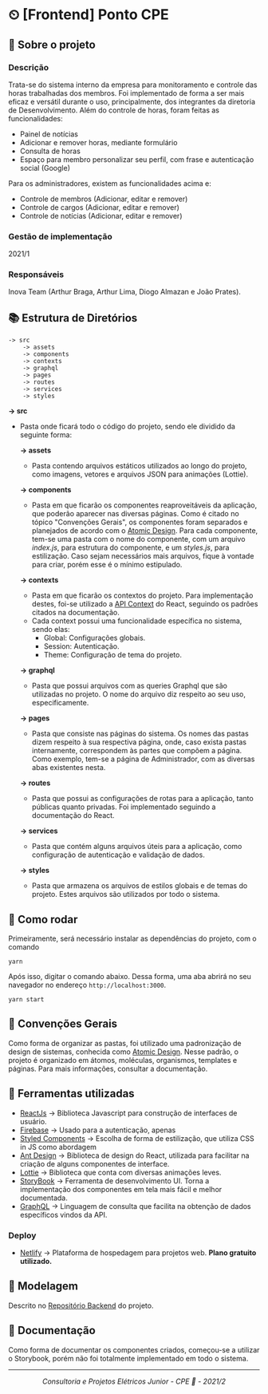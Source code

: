 # ⏲ [Frontend] Ponto CPE

## 🔎 Sobre o projeto

### **Descrição**

Trata-se do sistema interno da empresa para monitoramento e controle das horas trabalhadas dos membros. Foi implementado de forma a ser mais eficaz e versátil durante o uso, principalmente, dos integrantes da diretoria de Desenvolvimento.
Além do controle de horas, foram feitas as funcionalidades:

- Painel de notícias
- Adicionar e remover horas, mediante formulário
- Consulta de horas
- Espaço para membro personalizar seu perfil, com frase e autenticação social (Google)

Para os administradores, existem as funcionalidades acima e:

- Controle de membros (Adicionar, editar e remover)
- Controle de cargos (Adicionar, editar e remover)
- Controle de notícias (Adicionar, editar e remover)

### **Gestão de implementação**

2021/1

### **Responsáveis**

Inova Team (Arthur Braga, Arthur Lima, Diogo Almazan e João Prates).

## 📚 Estrutura de Diretórios

    -> src
        -> assets
        -> components
        -> contexts
        -> graphql
    	-> pages
    	-> routes
        -> services
        -> styles

**-> src**

- Pasta onde ficará todo o código do projeto, sendo ele dividido da seguinte forma:

  **-> assets**

  - Pasta contendo arquivos estáticos utilizados ao longo do projeto, como imagens, vetores e arquivos JSON para animações (Lottie).

  **-> components**

  - Pasta em que ficarão os componentes reaproveitáveis da aplicação, que poderão aparecer nas diversas páginas. Como é citado no tópico "Convenções Gerais", os componentes foram separados e planejados de acordo com o [Atomic Design](https://bradfrost.com/blog/post/atomic-web-design/ "Atomic Design"). Para cada componente, tem-se uma pasta com o nome do componente, com um arquivo _index.js_, para estrutura do componente, e um _styles.js_, para estilização. Caso sejam necessários mais arquivos, fique à vontade para criar, porém esse é o mínimo estipulado.

  **-> contexts**

  - Pasta em que ficarão os contextos do projeto. Para implementação destes, foi-se utilizado a [API Context](https://pt-br.reactjs.org/docs/context.html "API Context") do React, seguindo os padrões citados na documentação.
  - Cada context possui uma funcionalidade específica no sistema, sendo elas:
    - Global: Configurações globais.
    - Session: Autenticação.
    - Theme: Configuração de tema do projeto.

  **-> graphql**

  - Pasta que possui arquivos com as queries Graphql que são utilizadas no projeto. O nome do arquivo diz respeito ao seu uso, especificamente.

  **-> pages**

  - Pasta que consiste nas páginas do sistema. Os nomes das pastas dizem respeito à sua respectiva página, onde, caso exista pastas internamente, correspondem às partes que compõem a página. Como exemplo, tem-se a página de Administrador, com as diversas abas existentes nesta.

  **-> routes**

  - Pasta que possui as configurações de rotas para a aplicação, tanto públicas quanto privadas. Foi implementado seguindo a documentação do React.

  **-> services**

  - Pasta que contém alguns arquivos úteis para a aplicação, como configuração de autenticação e validação de dados.

  **-> styles**

  - Pasta que armazena os arquivos de estilos globais e de temas do projeto. Estes arquivos são utilizados por todo o sistema.

## 📲 Como rodar

Primeiramente, será necessário instalar as dependências do projeto, com o comando

    yarn

Após isso, digitar o comando abaixo. Dessa forma, uma aba abrirá no seu navegador no endereço `http://localhost:3000`.

    yarn start

## 🤯 Convenções Gerais

Como forma de organizar as pastas, foi utilizado uma padronização de design de sistemas, conhecida como [Atomic Design](https://bradfrost.com/blog/post/atomic-web-design/ "Atomic Design"). Nesse padrão, o projeto é organizado em átomos, moléculas, organismos, templates e páginas. Para mais informações, consultar a documentação.

## 🔧 Ferramentas utilizadas

- [ReactJs](https://pt-br.reactjs.org/docs/getting-started.html "ReactJs") -> Biblioteca Javascript para construção de interfaces de usuário.
- [Firebase](https://firebase.google.com/docs/ "Firebase") -> Usado para a autenticação, apenas
- [Styled Components](https://styled-components.com/docs "Styled Components") -> Escolha de forma de estilização, que utiliza CSS in JS como abordagem
- [Ant Design](https://ant.design/docs/react/introduce "Ant Design") -> Biblioteca de design do React, utilizada para facilitar na criação de alguns componentes de interface.
- [Lottie](https://www.npmjs.com/package/react-lottie "React Lottie") -> Biblioteca que conta com diversas animações leves.
- [StoryBook](https://storybook.js.org/docs/react/get-started/introduction "Storybook") -> Ferramenta de desenvolvimento UI. Torna a implementação dos componentes em tela mais fácil e melhor documentada.
- [GraphQL](https://graphql.org/learn/ "GraphQL") -> Linguagem de consulta que facilita na obtenção de dados específicos vindos da API.

### Deploy

- [Netlify](https://www.netlify.com/ "Netlify") -> Plataforma de hospedagem para projetos web. **Plano gratuito utilizado.**

## 🧠 Modelagem

Descrito no [Repositório Backend](https://github.com/cpejr/backend-novoponto) do projeto.

## 📌 Documentação

Como forma de documentar os componentes criados, começou-se a utilizar o Storybook, porém não foi totalmente implementado em todo o sistema.

---

_<center>Consultoria e Projetos Elétricos Junior - CPE 💛 - 2021/2</center>_
